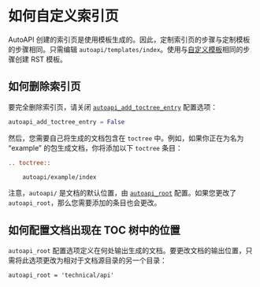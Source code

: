 # 如何自定义索引页

AutoAPI 创建的索引页是使用模板生成的。因此，定制索引页的步骤与定制模板的步骤相同。只需编辑 `autoapi/templates/index`。使用与[自定义模板](./customise-templates)相同的步骤创建 RST 模板。

## 如何删除索引页

要完全删除索引页，请关闭 [`autoapi_add_toctree_entry`](https://sphinx-autoapi.readthedocs.io/en/latest/reference/config.html#confval-autoapi_add_toctree_entry) 配置选项：

```python
autoapi_add_toctree_entry = False
```

然后，您需要自己将生成的文档包含在 `toctree` 中。例如，如果你正在为名为 “example” 的包生成文档，你将添加以下 `toctree` 条目：

```rst
.. toctree::

    autoapi/example/index
```

注意，`autoapi/` 是文档的默认位置，由 [`autoapi_root`](https://sphinx-autoapi.readthedocs.io/en/latest/reference/config.html#confval-autoapi_root) 配置。如果您更改了 `autoapi_root`，那么您需要添加的条目也会更改。

## 如何配置文档出现在 TOC 树中的位置

`autoapi_root` 配置选项定义在何处输出生成的文档。要更改文档的输出位置，只需将此选项更改为相对于文档源目录的另一个目录：

```
autoapi_root = 'technical/api'
```
